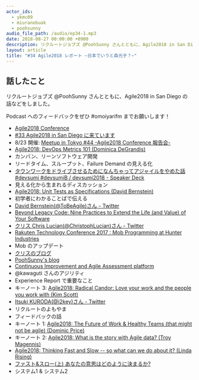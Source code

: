 ```yaml
---
actor_ids:
  - ykmc09
  - miuranobuak
  - poohsunny
audio_file_path: /audio/ep34-1.mp3
date: 2018-08-27 00:00:00 +0900
description: リクルートジョブズ @PoohSunny さんとともに、Agile2018 in San Diego の話などをしました。
layout: article
title: "#34 Agile2018 レポート ~日本でいうと森光子？~"
---
```


## 話したこと
リクルートジョブズ @PoohSunny さんとともに、Agile2018 in San Diego の話などをしました。

Podcast へのフィードバックをぜひ #omoiyarifm までお願いします！

- [Agile2018 Conference](https://www.agilealliance.org/agile2018)
- [#33 Agile2018 in San Diego に来ています](https://lean-agile.fm/episode/33)
- 8/23 開催: [Meetup in Tokyo #44 -Agile2018 Conference 報告会-](https://line.connpass.com/event/98116/)
- [Agile2018: DevOps Metrics 101 (Dominica DeGrandis)](http://sched.co/EU9W)
- カンバン、リーンソフトウェア開発
- リードタイム、スループット、Failure Demand の見える化
- [タウンワークをドライブさせるためになんちゃってアジャイルをやめた話 #devsumi #devsumiB / devsumi2018 - Speaker Deck](https://speakerdeck.com/poohsunny/devsumi2018)
- 見える化から生まれるディスカッション
- [Agile2018: Unit Tests as Specifications (David Bernstein)](http://sched.co/EUBy)
- 初学者にわかることばで伝える
- [David Bernstein(@ToBeAgile)さん - Twitter](https://twitter.com/tobeagile)
- [Beyond Legacy Code: Nine Practices to Extend the Life (and Value) of Your Software](https://www.amazon.co.jp/Beyond-Legacy-Code-Practices-Software/dp/1680500791)
- [クリス Chris Lucian(@ChristophLucian)さん - Twitter](https://twitter.com/christophlucian)
- [Rakuten Technology Conference 2017 : Mob Programming at Hunter Industries](http://sched.co/C650)
- Mob のアップデート
- [クリスのブログ](https://www.chrislucian.com/2018/07/software-estimation-paradox.html?m=1)
- [PoohSunny's blog](http://poohsunny.hatenablog.com/)
- [Continuous Improvement and Agile Assessment platform](https://www.comparativeagility.com/)
- @kawaguti さんのアジリティ
- Experience Report で重要なこと
- キーノート 3: [Agile2018:  Radical Candor: Love your work and the people you work with (Kim Scott)](http://sched.co/FM5x)
- [Itsuki KURODA(@i2key)さん - Twitter](https://twitter.com/i2key)
- リクルートのよもやま
- フィードバックの話
- キーノート 1: [Agile2018: The Future of Work & Healthy Teams (that might not be agile) (Dominic Price)](http://sched.co/FM5t)
- キーノート 2: [Agile2018:  What is the story with Agile data? (Troy Magennis)](http://sched.co/FM5u)
- [Agile2018:  Thinking Fast and Slow -- so what can we do about it? (Linda Rising)](http://sched.co/EU9Z)
- [ファスト&スロー(上) あなたの意思はどのように決まるか?](https://www.amazon.co.jp/dp/4150504105)
- システム1 & システム2
